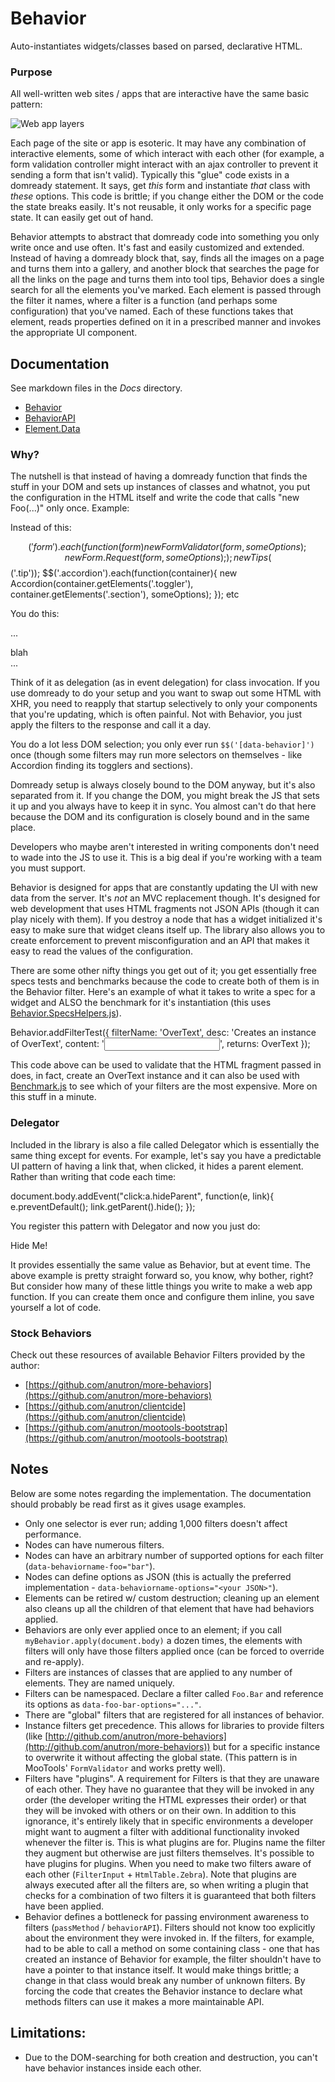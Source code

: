 # Behavior

Auto-instantiates widgets/classes based on parsed, declarative HTML.

### Purpose

All well-written web sites / apps that are interactive have the same basic pattern:

![Web app layers](https://github.com/anutron/behavior/raw/master/layers.png)

Each page of the site or app is esoteric. It may have any combination of interactive elements, some of which interact with each other (for example, a form validation controller might interact with an ajax controller to prevent it sending a form that isn't valid). Typically this "glue" code exists in a domready statement. It says, get *this* form and instantiate *that* class with *these* options. This code is brittle; if you change either the DOM or the code the state breaks easily. It's not reusable, it only works for a specific page state. It can easily get out of hand.

Behavior attempts to abstract that domready code into something you only write once and use often. It's fast and easily customized and extended. Instead of having a domready block that, say, finds all the images on a page and turns them into a gallery, and another block that searches the page for all the links on the page and turns them into tool tips, Behavior does a single search for all the elements you've marked. Each element is passed through the filter it names, where a filter is a function (and perhaps some configuration) that you've named. Each of these functions takes that element, reads properties defined on it in a prescribed manner and invokes the appropriate UI component.

## Documentation

See markdown files in the *Docs* directory.

* [Behavior](Docs/Behavior.md)
* [BehaviorAPI](Docs/BehaviorAPI.md)
* [Element.Data](Docs/Element.Data.md)

### Why?

The nutshell is that instead of having a domready function that finds the stuff in your DOM and sets up instances of classes and whatnot, you put the configuration in the HTML itself and write the code that calls "new Foo(...)" only once. Example:

Instead of this:

  $$('form').each(function(form){
    new FormValidator(form, someOptions);
    new Form.Request(form, someOptions);
  });
  new Tips($$('.tip'));
  $$('.accordion').each(function(container){
    new Accordion(container.getElements('.toggler'), container.getElements('.section'), someOptions);
  });
  etc

You do this:

  <form data-behavior="FormValidator FormRequest" data-formvalidator-options="{someOptions}">...</form>
  <a data-behavior="Tip" title="I'm a tip!">blah</a>
  <div data-behavior="Accordion" data-accordion-options="{someOptions}">...</div>

Think of it as delegation (as in event delegation) for class invocation. If you use domready to do your setup and you want to swap out some HTML with XHR, you need to reapply that startup selectively to only your components that you're updating, which is often painful. Not with Behavior, you just apply the filters to the response and call it a day.

You do a lot less DOM selection; you only ever run `$$('[data-behavior]')` once (though some filters may run more selectors on themselves - like Accordion finding its togglers and sections).

Domready setup is always closely bound to the DOM anyway, but it's also separated from it. If you change the DOM, you might break the JS that sets it up and you always have to keep it in sync. You almost can't do that here because the DOM and its configuration is closely bound and in the same place.

Developers who maybe aren't interested in writing components don't need to wade into the JS to use it. This is a big deal if you're working with a team you must support.

Behavior is designed for apps that are constantly updating the UI with new data from the server. It's *not* an MVC replacement though. It's designed for web development that uses HTML fragments not JSON APIs (though it can play nicely with them). If you destroy a node that has a widget initialized it's easy to make sure that widget cleans itself up. The library also allows you to create enforcement to prevent misconfiguration and an API that makes it easy to read the values of the configuration.

There are some other nifty things you get out of it; you get essentially free specs tests and benchmarks because the code to create both of them is in the Behavior filter. Here's an example of what it takes to write a spec for a widget and ALSO the benchmark for it's instantiation (this uses [Behavior.SpecsHelpers.js](https://github.com/anutron/behavior/blob/master/Tests/Specs/Behavior/Behavior.SpecsHelpers.js)).

  Behavior.addFilterTest({
    filterName: 'OverText',
    desc: 'Creates an instance of OverText',
    content:  '<input data-behavior="OverText" title="test"/>',
    returns: OverText
  });

This code above can be used to validate that the HTML fragment passed in does, in fact, create an OverText instance and it can also be used with [Benchmark.js](http://benchmarkjs.com/) to see which of your filters are the most expensive. More on this stuff in a minute.

### Delegator

Included in the library is also a file called Delegator which is essentially the same thing except for events. For example, let's say you have a predictable UI pattern of having a link that, when clicked, it hides a parent element. Rather than writing that code each time:

  document.body.addEvent("click:a.hideParent", function(e, link){
    e.preventDefault();
    link.getParent().hide();
  });

You register this pattern with Delegator and now you just do:

  <a data-trigger="hideParent" data-hideparent-options ="{'target': '.someSelector'}">Hide Me!</a>

It provides essentially the same value as Behavior, but at event time. The above example is pretty straight forward so, you know, why bother, right? But consider how many of these little things you write to make a web app function. If you can create them once and configure them inline, you save yourself a lot of code.

### Stock Behaviors

Check out these resources of available Behavior Filters provided by the author:

* [https://github.com/anutron/more-behaviors](https://github.com/anutron/more-behaviors)
* [https://github.com/anutron/clientcide](https://github.com/anutron/clientcide)
* [https://github.com/anutron/mootools-bootstrap](https://github.com/anutron/mootools-bootstrap)


## Notes

Below are some notes regarding the implementation. The documentation should probably be read first as it gives usage examples.

* Only one selector is ever run; adding 1,000 filters doesn't affect performance.
* Nodes can have numerous filters.
* Nodes can have an arbitrary number of supported options for each filter (`data-behaviorname-foo="bar"`).
* Nodes can define options as JSON (this is actually the preferred implementation - `data-behaviorname-options="<your JSON>"`).
* Elements can be retired w/ custom destruction; cleaning up an element also cleans up all the children of that element that have had behaviors applied.
* Behaviors are only ever applied once to an element; if you call `myBehavior.apply(document.body)` a dozen times, the elements with filters will only have those filters applied once (can be forced to override and re-apply).
* Filters are instances of classes that are applied to any number of elements. They are named uniquely.
* Filters can be namespaced. Declare a filter called `Foo.Bar` and reference its options as `data-foo-bar-options="..."`.
* There are "global" filters that are registered for all instances of behavior.
* Instance filters get precedence. This allows for libraries to provide filters (like [http://github.com/anutron/more-behaviors](http://github.com/anutron/more-behaviors)) but for a specific instance to overwrite it without affecting the global state. (This pattern is in MooTools' `FormValidator` and works pretty well).
* Filters have "plugins". A requirement for Filters is that they are unaware of each other. They have no guarantee that they will be invoked in any order (the developer writing the HTML expresses their order) or that they will be invoked with others or on their own. In addition to this ignorance, it's entirely likely that in specific environments a developer might want to augment a filter with additional functionality invoked whenever the filter is. This is what plugins are for. Plugins name the filter they augment but otherwise are just filters themselves. It's possible to have plugins for plugins. When you need to make two filters aware of each other (`FilterInput` + `HtmlTable.Zebra`). Note that plugins are always executed after all the filters are, so when writing a plugin that checks for a combination of two filters it is guaranteed that both filters have been applied.
* Behavior defines a bottleneck for passing environment awareness to filters (`passMethod` / `behaviorAPI`). Filters should not know too explicitly about the environment they were invoked in. If the filters, for example, had to be able to call a method on some containing class - one that has created an instance of Behavior for example, the filter shouldn't have to have a pointer to that instance itself. It would make things brittle; a change in that class would break any number of unknown filters. By forcing the code that creates the Behavior instance to declare what methods filters can use it makes a more maintainable API.

## Limitations:

* Due to the DOM-searching for both creation and destruction, you can't have behavior instances inside each other.
